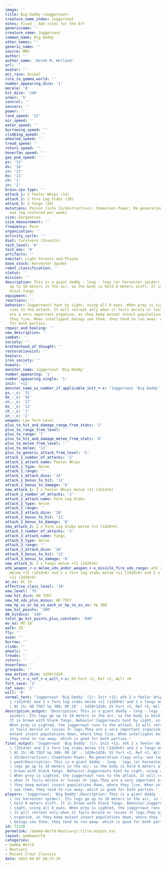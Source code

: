 ```yaml
---
image: ''
title: Big Daddy «Juggernaut»
creature_name_index: Juggernaut
notes: Fixed - Add rules for the Ert
genericname: ''
creature_name: Juggernaut
common_name: Big Daddy
other_names: ''
generic_name: ''
source: MM2
author: ''
author_name: 'Derek M. Holland'
url: ''
avatar: ''
mcc_race: Animal
role_in_gamma_world: ''
number_appearing_dice: '1'
morale: '8'
hit_dice: '140'
armor: '5'
control: ''
sensors: ''
power: ''
land_speed: '22'
air_speed: ''
water_speed: ''
burrowing_speed: ''
climbing_speed: ''
wheeled_speed: ''
tread_speed: ''
rotors_speed: ''
hoverfan_speed: ''
gav_pod_speed: ''
ps: '31'
dx: '16'
cn: '17'
ms: '11'
ch: '1'
in: '2'
brain-cpu type: ''
attack_1: 2 Feeler Whips (14)
attack_2: 2 Fore Leg Stabs (20)
attack_3: 2 Fangs (20)
mutations: Poison (into 15/destructive); Chameleon Power; Re-generation (legs only-
  one leg restored per week)
size: Gargantuan
size_measurement: ''
frequency: Rare
organization: ''
activity_cycle: ''
diet: Carnivore (Insects)
tech_level: '0'
tech_max: '0'
artifacts: ''
habitat: Light Forests and Plains
base_stock: Harvester Spider
robot_classification: ''
status: ''
mission: ''
description: This is a giant daddy - long - legs (or harvester spider). Its legs go
  up to 10 meters in the air, so the body is held 8 meters aloft. It is brown with
  black fangs.
equipment: ''
reactions: ''
behavior: Juggernauts hunt by sight, using all 8 eyes. When prey is sighted, the juggernaut
  runs to the attack. It will retreat only when it fails morale or losses 3+ legs.They
  are a very important organism, as they keep mutant insect populations down, where
  they live. When intelligent beings see them, they tend to run away- which is good
  for both parties.
repair_and_healing: ''
new_description: ''
combat: ''
society: ''
brotherhood_of_thought: ''
restorationsist: ''
healers: ''
iron_society: ''
humans: ''
monster_name: Juggernaut 'Big Daddy'
number_appearing: '1'
number_appearing_single: '1'
init: '+12'
monster_name_xx_number_if_applicable_init_+-x: "Juggernaut 'Big Daddy' (1): Init +12"
ps_-_c: '31'
dx_-_c: '16'
cn_-_c: '17'
ms_-_c: '11'
ch_-_c: '1'
in_-_c: '2'
weapon: Low Tech Level
plus_to_hit_and_damage_range_from_stats: '2'
plus_to_range_from_level: ''
plus_to_range: '7'
plus_to_hit_and_damage_melee_from_stats: '6'
plus_to_melee_from_level: ''
plus_to_melee: '11'
plus_to_generic_attack_from_level: '5'
attack_1_number_of_attacks: '2'
attack_1_attack_name: Feeler Whips
attack_1_type: melee
attack_1_range: ''
attack_1_attack_dice: '14'
attack_1_bonus_to_hit: '11'
attack_1_bonus_to_damage: '6'
new_attack_1: 2 x Feeler Whips melee +11 (1d14+6)
attack_2_number_of_attacks: '2'
attack_2_attack_name: Fore Leg Stabs
attack_2_type: melee
attack_2_range: ''
attack_2_attack_dice: '20'
attack_2_bonus_to_hit: '11'
attack_2_bonus_to_damage: '6'
new_attack_2: 2 x Fore Leg Stabs melee +11 (1d20+6)
attack_3_number_of_attacks: '2'
attack_3_attack_name: Fangs
attack_3_type: melee
attack_3_range: ''
attack_3_attack_dice: '20'
attack_3_bonus_to_hit: '11'
attack_3_bonus_to_damage: '6'
new_attack_3: 2 x Fangs melee +11 (1d20+6)
atk_weapon_+-x_melee_xdx_andor_weapon_+-x_missile_fire_xdx_range: atk 2 x feeler whips
  melee +11 (1d14+6) and 2 x fore leg stabs melee +11 (1d20+6) and 2 x fangs melee
  +11 (1d20+6)
ac_xx: AC 15
effective_class_level: '10'
new_level: '75'
new_hit_dice: HD 75D7
new_hd_xdx_plus_minus: HD 75D7
new_hp_xx_or_hp_xx_each_or_hp_xx_xx_xx: hp 300
new_hit_points: '300'
d6_hitdice: '140'
total_gw_hit_points_plus_constant: '840'
mv_xx: MV 28'
walk: 28'
fly: ''
swim: ''
burrow: ''
climb: ''
wheels: ''
treads: ''
rotors: ''
hoverfans: ''
gravpods: ''
new_action_dice: 1d20+1d20
sv_fort_+-x_ref_+-x_will_+-x: SV Fort +2, Ref +2, Will +0
fort_save: '2'
ref_save: '2'
will: '0'
normal_text: "Juggernaut 'Big Daddy' (1): Init +12; atk 2 x feeler whips melee +11\
  \ (1d14+6) and 2 x fore leg stabs melee +11 (1d20+6) and 2 x fangs melee +11 (1d20+6);\
  \ AC 15; HD 75D7 hp 300; MV 28' ; 1d20+1d20; SV Fort +2, Ref +2, Will +0"
description_output: 'Description: This is a giant daddy - long - legs (or harvester
  spider). Its legs go up to 10 meters in the air, so the body is held 8 meters aloft.
  It is brown with black fangs. Behavior:Juggernauts hunt by sight, using all 8 eyes.
  When prey is sighted, the juggernaut runs to the attack. It will retreat only when
  it fails morale or losses 3+ legs.They are a very important organism, as they keep
  mutant insect populations down, where they live. When intelligent beings see them,
  they tend to run away- which is good for both parties.'
final_output: "Juggernaut 'Big Daddy' (1): Init +12; atk 2 x feeler whips melee +11\
  \ (1d14+6) and 2 x fore leg stabs melee +11 (1d20+6) and 2 x fangs melee +11 (1d20+6);\
  \ AC 15; HD 75D7 hp 300; MV 28' ; 1d20+1d20; SV Fort +2, Ref +2, Will +0Poison (into\
  \ 15/destructive); Chameleon Power; Re-generation (legs only- one leg restored per\
  \ week)Description: This is a giant daddy - long - legs (or harvester spider). Its\
  \ legs go up to 10 meters in the air, so the body is held 8 meters aloft. It is\
  \ brown with black fangs. Behavior:Juggernauts hunt by sight, using all 8 eyes.\
  \ When prey is sighted, the juggernaut runs to the attack. It will retreat only\
  \ when it fails morale or losses 3+ legs.They are a very important organism, as\
  \ they keep mutant insect populations down, where they live. When intelligent beings\
  \ see them, they tend to run away- which is good for both parties."
players: "Juggernaut; 'Big Daddy';Description: This is a giant daddy - long - legs\
  \ (or harvester spider). Its legs go up to 10 meters in the air, so the body is\
  \ held 8 meters aloft. It is brown with black fangs. Behavior:Juggernauts hunt by\
  \ sight, using all 8 eyes. When prey is sighted, the juggernaut runs to the attack.\
  \ It will retreat only when it fails morale or losses 3+ legs.They are a very important\
  \ organism, as they keep mutant insect populations down, where they live. When intelligent\
  \ beings see them, they tend to run away- which is good for both parties.|"
id: 71328
permalink: /Gamma-World-Bestiary/:title:output_ext
layout: gammaworld
categories:
- Gamma World
- Bestiary
- Mutant Crawl Classics
date: 2023-04-07 08:37:35
---
```

